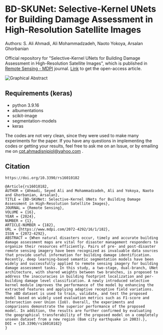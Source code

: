 # BD-SKUNet: Selective-Kernel UNets for Building Damage Assessment in High-Resolution Satellite Images
Authors: S. Ali Ahmadi, Ali Mohammadzadeh, Naoto Yokoya, Arsalan Ghorbanian

Official repository for "Selective-Kernel UNets for Building Damage Assessment in High-Resolution Satellite Images", which is published in [Remote Sensing - MDPI](https://www.mdpi.com/journal/remotesensing) journal. [Link](https://doi.org/10.3390/rs16010182) to get the open-access article.

![Graphical Abstract](https://github.com/Seyed-Ali-Ahmadi/BDA_SKUNet/assets/53389122/9fe1d5bb-4cf8-4d5e-9a32-1d9857d3f5b6)

## Requirements (keras)
* python 3.9.16
* albumentations
* scikit-image
* segmentation-models
* keras


The codes are not very clean, since they were used to make many experiments for the paper. If you have any questions in implementing the codes or getting your results, feel free to ask me on an Issue, or by emailing me on cpt.ahmadisnipiol@yahoo.com .

## Citation
```
https://doi.org/10.3390/rs16010182

@Article{rs16010182,
AUTHOR = {Ahmadi, Seyed Ali and Mohammadzadeh, Ali and Yokoya, Naoto and Ghorbanian, Arsalan},
TITLE = {BD-SKUNet: Selective-Kernel UNets for Building Damage Assessment in High-Resolution Satellite Images},
JOURNAL = {Remote Sensing},
VOLUME = {16},
YEAR = {2024},
NUMBER = {1},
ARTICLE-NUMBER = {182},
URL = {https://www.mdpi.com/2072-4292/16/1/182},
ISSN = {2072-4292},
ABSTRACT = {When natural disasters occur, timely and accurate building damage assessment maps are vital for disaster management responders to organize their resources efficiently. Pairs of pre- and post-disaster remote sensing imagery have been recognized as invaluable data sources that provide useful information for building damage identification. Recently, deep learning-based semantic segmentation models have been widely and successfully applied to remote sensing imagery for building damage assessment tasks. In this study, a two-stage, dual-branch, UNet architecture, with shared weights between two branches, is proposed to address the inaccuracies in building footprint localization and per-building damage level classification. A newly introduced selective kernel module improves the performance of the model by enhancing the extracted features and applying adaptive receptive field variations. The xBD dataset is used to train, validate, and test the proposed model based on widely used evaluation metrics such as F1-score and Intersection over Union (IoU). Overall, the experiments and comparisons demonstrate the superior performance of the proposed model. In addition, the results are further confirmed by evaluating the geographical transferability of the proposed model on a completely unseen dataset from a new region (Bam city earthquake in 2003).},
DOI = {10.3390/rs16010182}
}
```

